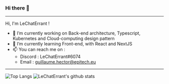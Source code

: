 ### Hi there 👋
---

Hi, I'm LeChatErrant !

- 🔭 I’m currently working on Back-end architecture, Typescript, Kubernetes and Cloud-computing design pattern
- 🌱 I’m currently learning Front-end, with React and NextJS
- 📫 You can reach me on :
   - Discord : LeChatErrant#6074
   - Email : guillaume.hector@epitech.eu

---
![Top Langs](https://github-readme-stats.vercel.app/api/top-langs/?username=LeChatErrant&theme=dracula&count_private=true)
![LeChatErrant's github stats](https://github-readme-stats.vercel.app/api?username=LeChatErrant&show_icons=true&count_private=true&line_height=40&theme=dracula)


<!--
**LeChatErrant/LeChatErrant** is a ✨ _special_ ✨ repository because its `README.md` (this file) appears on your GitHub profile.


Here are some ideas to get you started:

- 🔭 I’m currently working on ...
- 🌱 I’m currently learning ...
- 👯 I’m looking to collaborate on ...
- 🤔 I’m looking for help with ...
- 💬 Ask me about ...
- 📫 How to reach me: ...
- 😄 Pronouns: ...
- ⚡ Fun fact: ...
-->
